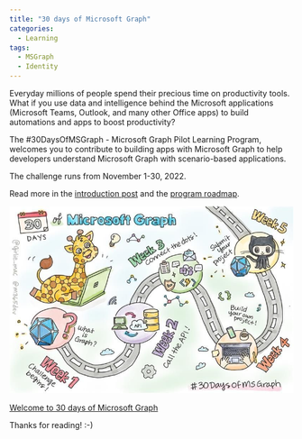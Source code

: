 ```yaml
---
title: "30 days of Microsoft Graph"
categories:
  - Learning
tags:
  - MSGraph
  - Identity
---
```


Everyday millions of people spend their precious time on productivity tools. What if you use data and intelligence behind the Microsoft applications (Microsoft Teams, Outlook, and many other Office apps) to build automations and apps to boost productivity?

The #30DaysOfMSGraph - Microsoft Graph Pilot Learning Program, welcomes you to contribute to building apps with Microsoft Graph to help developers understand Microsoft Graph with scenario-based applications.

The challenge runs from November 1-30, 2022.

Read more in the [introduction post](https://devblogs.microsoft.com/microsoft365dev/announcement-30-days-of-microsoft-graph-challenge?wt.mc_id=pdebruin_content_blog_cnl_csasci) and the [program roadmap](https://microsoft.github.io/30daysof/docs/roadmaps/microsoft-graph?wt.mc_id=pdebruin_content_blog_cnl_csasci).

![img](../assets/images/2022-11-04-30-days-of-microsoft-graph.jpeg)

[Welcome to 30 days of Microsoft Graph](https://techcommunity.microsoft.com/t5/microsoft-learn/welcome-to-30-days-of-microsoft-graph/m-p/3667154)

Thanks for reading! :-)
